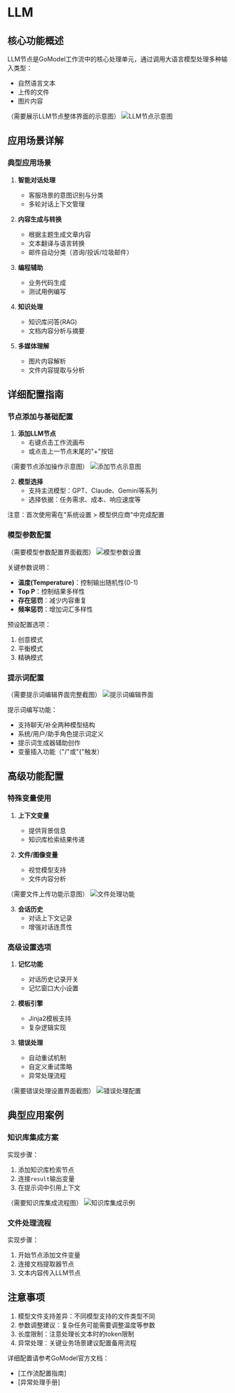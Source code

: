 # LLM

## 核心功能概述

LLM节点是GoModel工作流中的核心处理单元，通过调用大语言模型处理多种输入类型：
- 自然语言文本
- 上传的文件
- 图片内容

（需要展示LLM节点整体界面的示意图）
![LLM节点示意图](path/to/llm-node-image.png)

## 应用场景详解

### 典型应用场景

1. **智能对话处理**
   - 客服场景的意图识别与分类
   - 多轮对话上下文管理

2. **内容生成与转换**
   - 根据主题生成文章内容
   - 文本翻译与语言转换
   - 邮件自动分类（咨询/投诉/垃圾邮件）

3. **编程辅助**
   - 业务代码生成
   - 测试用例编写

4. **知识处理**
   - 知识库问答(RAG)
   - 文档内容分析与摘要

5. **多媒体理解**
   - 图片内容解析
   - 文件内容提取与分析

## 详细配置指南

### 节点添加与基础配置

1. **添加LLM节点**
   - 右键点击工作流画布
   - 或点击上一节点末尾的"+"按钮

（需要节点添加操作示意图）
![添加节点示意图](path/to/add-node-image.png)

2. **模型选择**
   - 支持主流模型：GPT、Claude、Gemini等系列
   - 选择依据：任务需求、成本、响应速度等

注意：首次使用需在"系统设置 > 模型供应商"中完成配置

### 模型参数配置

（需要模型参数配置界面截图）
![模型参数设置](path/to/model-params-image.png)

关键参数说明：
- **温度(Temperature)**：控制输出随机性(0-1)
- **Top P**：控制结果多样性
- **存在惩罚**：减少内容重复
- **频率惩罚**：增加词汇多样性

预设配置选项：
1. 创意模式
2. 平衡模式
3. 精确模式

### 提示词配置

（需要提示词编辑界面完整截图）
![提示词编辑界面](path/to/prompt-editor-image.png)

提示词编写功能：
- 支持聊天/补全两种模型结构
- 系统/用户/助手角色提示词定义
- 提示词生成器辅助创作
- 变量插入功能（"/"或"{"触发）

## 高级功能配置

### 特殊变量使用

1. **上下文变量**
   - 提供背景信息
   - 知识库检索结果传递

2. **文件/图像变量**
   - 视觉模型支持
   - 文件内容分析

（需要文件上传功能示意图）
![文件处理功能](path/to/file-upload-image.png)

3. **会话历史**
   - 对话上下文记录
   - 增强对话连贯性

### 高级设置选项

1. **记忆功能**
   - 对话历史记录开关
   - 记忆窗口大小设置

2. **模板引擎**
   - Jinja2模板支持
   - 复杂逻辑实现

3. **错误处理**
   - 自动重试机制
   - 自定义重试策略
   - 异常处理流程

（需要错误处理设置界面截图）
![错误处理配置](path/to/error-handling-image.png)

## 典型应用案例

### 知识库集成方案

实现步骤：
1. 添加知识库检索节点
2. 连接`result`输出变量
3. 在提示词中引用上下文

（需要知识库集成流程图）
![知识库集成示例](path/to/kb-integration-image.png)

### 文件处理流程

实现步骤：
1. 开始节点添加文件变量
2. 连接文档提取器节点
3. 文本内容传入LLM节点

## 注意事项

1. 模型文件支持差异：不同模型支持的文件类型不同
2. 参数调整建议：复杂任务可能需要调整温度等参数
3. 长度限制：注意处理长文本时的token限制
4. 异常处理：关键业务场景建议配置备用流程

详细配置请参考GoModel官方文档：
- [工作流配置指南]
- [异常处理手册]